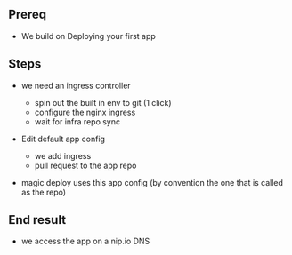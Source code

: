## Prereq
- We build on Deploying your first app

## Steps
- we need an ingress controller
  - spin out the built in env to git (1 click)
  - configure the nginx ingress
  - wait for infra repo sync

- Edit default app config
  - we add ingress
  - pull request to the app repo

- magic deploy uses this app config (by convention the one that is called as the repo)

## End result
- we access the app on a nip.io DNS
